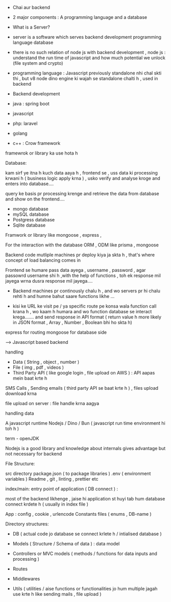 - Chai aur backend

- 2 major components :
  A programming language and a database

- What is a Server?

- server is a software which serves
  backend development
  programming language
  database

- there is no such relation of node js
  with backend development ,
  node js : understand the run time of javascript
  and how much potential we unlock
  (file system and crypto)

- programming language : Javascript previously standalone nhi chal skti thi , but v8 node dino engine ki wajah se standalone chalti h , used in backend

- Backend development
- java : spring boot
- javascript
- php: laravel
- golang
- c++ : Crow framework

framewrok or library ka use hota h

Database:

kam sirf ye itna h kuch data aaya h , frontend se , uss data ki processing krwani h ( business logic apply krna ) , usko verify and analyse kroge and enters into database....

query ke basis pr processing krenge and retrieve the data from database and show on the frontend....

- mongo database
- mySQL database
- Postgress database
- Sqlite database

Framwork or library like mongoose , express ,

For the interaction with the database ORM , ODM like prisma , mongoose

Backend code mutliple machines pr deploy kiya ja skta h , that's where concept of load balancing comes in

Frontend se humare pass data ayega , username , password , agar passowrd username shi h ,with the help of functions , toh ek response mil jayega wrna dusra response mil jayega....

- Backend machines pr continously chalu h , and wo servers pr hi chalu rehti h and humne bahut saare functions likhe ...

- kisi ke URL ke visit pe / ya specific route pe konsa wala function call krana h , wo kaam h humara and wo function database se interact krega....... and send response in API format ( return value h more likely in JSON format , Array , Number , Boolean bhi ho skta h)

express for routing
mongoose for database side

--> Javascript based backend

handling

- Data ( String , object , number )
- File ( img , pdf , videos )
- Third Party API ( like google login , file upload on AWS ) : API aapas mein baat krte h

SMS Calls , Sending emails ( third party API se baat krte h ) , files upload download krna

file upload on server : file handle krna aagya

handling data

A javascript runtime Nodejs / Dino / Bun ( javascript run time environment hi toh h )

term - openJDK

Nodejs is a good library and knowledge about internals gives advantage but not necessary for backend

File Structure:

src directory
package.json ( to package libraries )
.env ( environment variables )
Readme , git , linting , prettier etc

index/main: entry point of application ( DB connect ) :

most of the backend likhenge , jaise hi application st huyi tab hum database connect krdete h ( usually in index file )

App : config , cookie , urlencode
Constants files ( enums , DB-name )

Directory structures:

- DB ( actual code jo database se connect krlete h / intialised database )

- Models ( Structure / Schema of data ) : data model

- Controllers or MVC models ( methods / functions for data inputs and processing )

- Routes

- Middlewares

- Utils ( utilities / aise functions or functionalities jo hum multiple jagah use krte h like sending mails , file upload )

